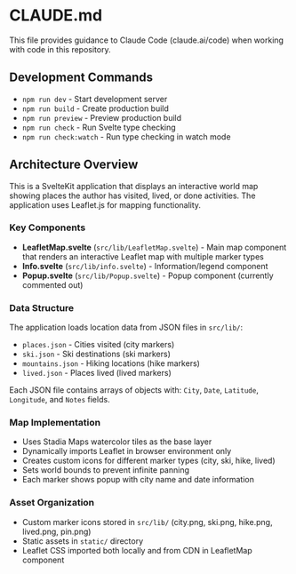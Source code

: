 # CLAUDE.md

This file provides guidance to Claude Code (claude.ai/code) when working with code in this repository.

## Development Commands

- `npm run dev` - Start development server
- `npm run build` - Create production build  
- `npm run preview` - Preview production build
- `npm run check` - Run Svelte type checking
- `npm run check:watch` - Run type checking in watch mode

## Architecture Overview

This is a SvelteKit application that displays an interactive world map showing places the author has visited, lived, or done activities. The application uses Leaflet.js for mapping functionality.

### Key Components

- **LeafletMap.svelte** (`src/lib/LeafletMap.svelte`) - Main map component that renders an interactive Leaflet map with multiple marker types
- **Info.svelte** (`src/lib/info.svelte`) - Information/legend component  
- **Popup.svelte** (`src/lib/Popup.svelte`) - Popup component (currently commented out)

### Data Structure

The application loads location data from JSON files in `src/lib/`:
- `places.json` - Cities visited (city markers)
- `ski.json` - Ski destinations (ski markers) 
- `mountains.json` - Hiking locations (hike markers)
- `lived.json` - Places lived (lived markers)

Each JSON file contains arrays of objects with: `City`, `Date`, `Latitude`, `Longitude`, and `Notes` fields.

### Map Implementation

- Uses Stadia Maps watercolor tiles as the base layer
- Dynamically imports Leaflet in browser environment only
- Creates custom icons for different marker types (city, ski, hike, lived)
- Sets world bounds to prevent infinite panning
- Each marker shows popup with city name and date information

### Asset Organization

- Custom marker icons stored in `src/lib/` (city.png, ski.png, hike.png, lived.png, pin.png)
- Static assets in `static/` directory
- Leaflet CSS imported both locally and from CDN in LeafletMap component